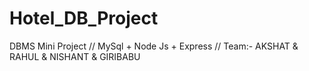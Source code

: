 # Hotel_DB_Project
DBMS Mini Project     //    MySql + Node Js + Express     //    Team:- AKSHAT &amp; RAHUL &amp; NISHANT &amp; GIRIBABU
